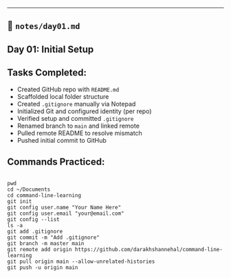 ------------------------------------------------------------------------

## 📄 `notes/day01.md`

## Day 01: Initial Setup

## Tasks Completed:

-   Created GitHub repo with `README.md`
-   Scaffolded local folder structure
-   Created `.gitignore` manually via Notepad
-   Initialized Git and configured identity (per repo)
-   Verified setup and committed `.gitignore`
-   Renamed branch to `main` and linked remote
-   Pulled remote README to resolve mismatch
-   Pushed initial commit to GitHub

## Commands Practiced:

```         

pwd
cd ~/Documents
cd command-line-learning
git init
git config user.name "Your Name Here"
git config user.email "your@email.com"
git config --list
ls -a
git add .gitignore
git commit -m "Add .gitignore"
git branch -m master main
git remote add origin https://github.com/darakhshannehal/command-line-learning
git pull origin main --allow-unrelated-histories
git push -u origin main
```